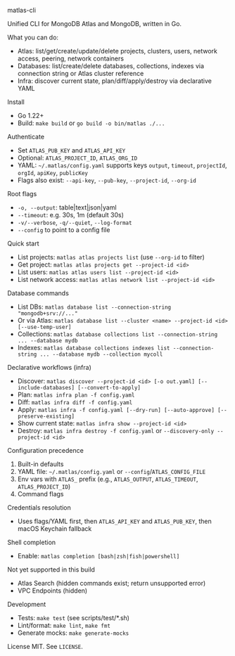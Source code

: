 matlas-cli

Unified CLI for MongoDB Atlas and MongoDB, written in Go.

What you can do:
- Atlas: list/get/create/update/delete projects, clusters, users, network access, peering, network containers
- Databases: list/create/delete databases, collections, indexes via connection string or Atlas cluster reference
- Infra: discover current state, plan/diff/apply/destroy via declarative YAML

Install
- Go 1.22+
- Build: `make build` or `go build -o bin/matlas ./...`

Authenticate
- Set `ATLAS_PUB_KEY` and `ATLAS_API_KEY`
- Optional: `ATLAS_PROJECT_ID`, `ATLAS_ORG_ID`
- YAML: `~/.matlas/config.yaml` supports keys `output`, `timeout`, `projectId`, `orgId`, `apiKey`, `publicKey`
- Flags also exist: `--api-key`, `--pub-key`, `--project-id`, `--org-id`

Root flags
- `-o, --output`: table|text|json|yaml
- `--timeout`: e.g. 30s, 1m (default 30s)
- `-v/--verbose`, `-q/--quiet`, `--log-format`
- `--config` to point to a config file

Quick start
- List projects: `matlas atlas projects list` (use `--org-id` to filter)
- Get project: `matlas atlas projects get --project-id <id>`
- List users: `matlas atlas users list --project-id <id>`
- List network access: `matlas atlas network list --project-id <id>`

Database commands
- List DBs: `matlas database list --connection-string "mongodb+srv://..."`
- Or via Atlas: `matlas database list --cluster <name> --project-id <id> [--use-temp-user]`
- Collections: `matlas database collections list --connection-string ... --database mydb`
- Indexes: `matlas database collections indexes list --connection-string ... --database mydb --collection mycoll`

Declarative workflows (infra)
- Discover: `matlas discover --project-id <id> [-o out.yaml] [--include-databases] [--convert-to-apply]`
- Plan: `matlas infra plan -f config.yaml`
- Diff: `matlas infra diff -f config.yaml`
- Apply: `matlas infra -f config.yaml [--dry-run] [--auto-approve] [--preserve-existing]`
- Show current state: `matlas infra show --project-id <id>`
- Destroy: `matlas infra destroy -f config.yaml` or `--discovery-only --project-id <id>`

Configuration precedence
1) Built-in defaults
2) YAML file: `~/.matlas/config.yaml` or `--config`/`ATLAS_CONFIG_FILE`
3) Env vars with `ATLAS_` prefix (e.g., `ATLAS_OUTPUT`, `ATLAS_TIMEOUT`, `ATLAS_PROJECT_ID`)
4) Command flags

Credentials resolution
- Uses flags/YAML first, then `ATLAS_API_KEY` and `ATLAS_PUB_KEY`, then macOS Keychain fallback

Shell completion
- Enable: `matlas completion [bash|zsh|fish|powershell]`

Not yet supported in this build
- Atlas Search (hidden commands exist; return unsupported error)
- VPC Endpoints (hidden)

Development
- Tests: `make test` (see scripts/test/*.sh)
- Lint/format: `make lint`, `make fmt`
- Generate mocks: `make generate-mocks`

License
MIT. See `LICENSE`.
